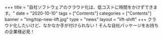 +++
title = "自社ソフトウェアのクラウド化は、低コストに時間をかけずできます。"
date = "2020-10-10"
tags = ["Contents"]
categories = ["Contents"]
banner = "img/top-new-lift.jpg"
type = "news"
layout = "lift-shift"
+++
クラウド化したいけど、なかなか手が付けられない！そんな自社パッケージをお持ちの企業様必見！